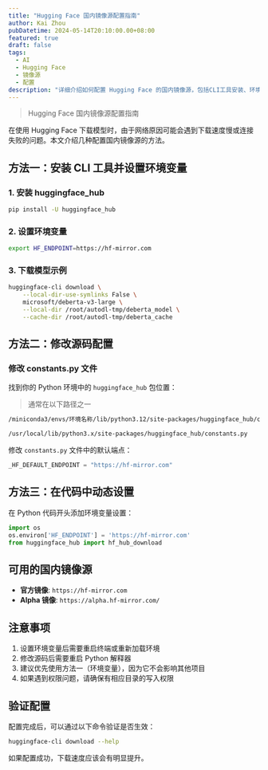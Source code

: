 ```yaml
---
title: "Hugging Face 国内镜像源配置指南"
author: Kai Zhou
pubDatetime: 2024-05-14T20:10:00.00+08:00
featured: true
draft: false
tags:
  - AI
  - Hugging Face
  - 镜像源
  - 配置
description: "详细介绍如何配置 Hugging Face 的国内镜像源，包括CLI工具安装、环境变量设置、源码修改等多种方法"
---
```


> Hugging Face 国内镜像源配置指南

在使用 Hugging Face 下载模型时，由于网络原因可能会遇到下载速度慢或连接失败的问题。本文介绍几种配置国内镜像源的方法。

## 方法一：安装 CLI 工具并设置环境变量

### 1. 安装 huggingface_hub

```bash
pip install -U huggingface_hub
```

### 2. 设置环境变量

```bash
export HF_ENDPOINT=https://hf-mirror.com
```

### 3. 下载模型示例

```bash
huggingface-cli download \
    --local-dir-use-symlinks False \
    microsoft/deberta-v3-large \
    --local-dir /root/autodl-tmp/deberta_model \
    --cache-dir /root/autodl-tmp/deberta_cache
```

## 方法二：修改源码配置

### 修改 constants.py 文件

找到你的 Python 环境中的 `huggingface_hub` 包位置：
> 通常在以下路径之一
```bash
/miniconda3/envs/环境名称/lib/python3.12/site-packages/huggingface_hub/constants.py
```
```bash
/usr/local/lib/python3.x/site-packages/huggingface_hub/constants.py
```

修改 `constants.py` 文件中的默认端点：

```python
_HF_DEFAULT_ENDPOINT = "https://hf-mirror.com"
```

## 方法三：在代码中动态设置

在 Python 代码开头添加环境变量设置：

```python
import os
os.environ['HF_ENDPOINT'] = 'https://hf-mirror.com'
from huggingface_hub import hf_hub_download
```

## 可用的国内镜像源

- **官方镜像**: `https://hf-mirror.com`
- **Alpha 镜像**: `https://alpha.hf-mirror.com/`

## 注意事项

1. 设置环境变量后需要重启终端或重新加载环境
2. 修改源码后需要重启 Python 解释器
3. 建议优先使用方法一（环境变量），因为它不会影响其他项目
4. 如果遇到权限问题，请确保有相应目录的写入权限

## 验证配置

配置完成后，可以通过以下命令验证是否生效：

```bash
huggingface-cli download --help
```

如果配置成功，下载速度应该会有明显提升。
